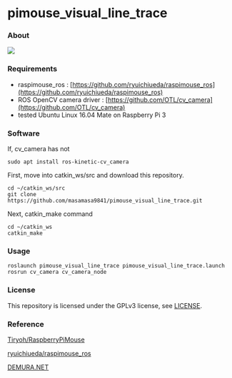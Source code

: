 # pimouse_visual_line_trace
### About
[![](http://img.youtube.com/vi/eLghsLB_j5A/0.jpg)](https://www.youtube.com/watch?v=eLghsLB_j5A)  

### Requirements
 * raspimouse_ros : [https://github.com/ryuichiueda/raspimouse_ros](https://github.com/ryuichiueda/raspimouse_ros)
 * ROS OpenCV camera driver : [https://github.com/OTL/cv_camera](https://github.com/OTL/cv_camera)
* tested Ubuntu Linux 16.04 Mate on Raspberry Pi 3

### Software

If, cv_camera has not
```
sudo apt install ros-kinetic-cv_camera
```

First, move into catkin_ws/src and download this repository.

```
cd ~/catkin_ws/src
git clone https://github.com/masamasa9841/pimouse_visual_line_trace.git
```

Next, catkin_make command

```
cd ~/catkin_ws
catkin_make
```
### Usage
```
roslaunch pimouse_visual_line_trace pimouse_visual_line_trace.launch
rosrun cv_camera cv_camera_node
```
### License

This repository is licensed under the GPLv3 license, see [LICENSE](./LICENSE).

### Reference
[Tiryoh/RaspberryPiMouse](https://github.com/Tiryoh/RaspberryPiMouse)

[ryuichiueda/raspimouse_ros](https://github.com/ryuichiueda/raspimouse_ros)

[DEMURA.NET](http://demura.net/lecture/13067.html)
